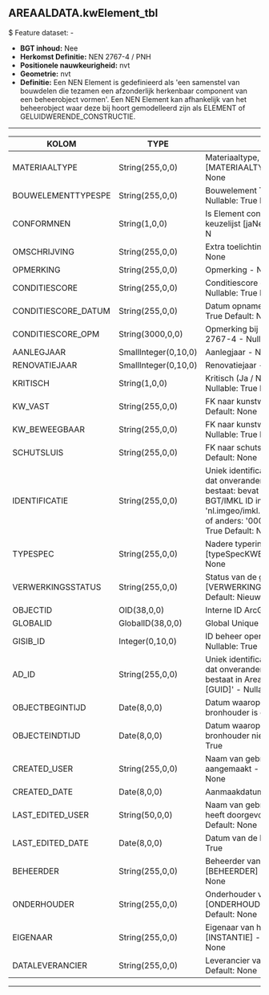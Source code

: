 ﻿## AREAALDATA.kwElement_tbl

$ Feature dataset: -

* __BGT inhoud:__ Nee
* __Herkomst Definitie:__ NEN 2767-4 / PNH
* __Positionele nauwkeurigheid:__ nvt
* __Geometrie:__  nvt
* __Definitie:__ Een NEN Element is gedefinieerd als 'een samenstel van bouwdelen die tezamen een afzonderlijk herkenbaar 
component van een beheerobject vormen'. Een NEN Element kan afhankelijk van het beheerobject waar deze bij hoort
gemodelleerd zijn als ELEMENT of GELUIDWERENDE_CONSTRUCTIE. 

***

|KOLOM                               |TYPE                |DEFINITIE|
|------                              |----                |-----    |
|MATERIAALTYPE                       |String(255,0,0)     |Materiaaltype, keuzelijst [MATERIAALTYPE] Nullable: True Default: None|
|BOUWELEMENTTYPESPE                  |String(255,0,0)     |Bouwelement Type Specificatie - Nullable: True Default: None|
|CONFORMNEN                          |String(1,0,0)       |Is Element conform NEN ja of nee: keuzelijst [jaNee] Nullable: True Default: N|
|OMSCHRIJVING                        |String(255,0,0)     |Extra toelichting - Nullable: True Default: None|
|OPMERKING                           |String(255,0,0)     |Opmerking - Nullable: True Default: None|
|CONDITIESCORE                       |String(255,0,0)     |Conditiescore conform NEN 2767-4 - Nullable: True Default: None|
|CONDITIESCORE_DATUM                 |String(255,0,0)     |Datum opname Conditiescore - Nullable: True Default: None|
|CONDITIESCORE_OPM                   |String(3000,0,0)    |Opmerking bij conditiescore conform NEN 2767-4 - Nullable: True Default: None|
|AANLEGJAAR                          |SmallInteger(0,10,0)|Aanlegjaar - Nullable: True|
|RENOVATIEJAAR                       |SmallInteger(0,10,0)|Renovatiejaar - Nullable: True|
|KRITISCH                            |String(1,0,0)       |Kritisch (Ja / Nee): keuzelijst [jaNee] Nullable: True Default: N|
|KW_VAST                             |String(255,0,0)     |FK naar kunstwerkVast_p - Nullable: True Default: None|
|KW_BEWEEGBAAR                       |String(255,0,0)     |FK naar kunstwerkBeweegbaar_p - Nullable: True Default: None|
|SCHUTSLUIS                          |String(255,0,0)     |FK naar schutsluis_p - Nullable: True Default: None|
|IDENTIFICATIE                       |String(255,0,0)      |Uniek identificatienummer voor het object dat onveranderlijk is zolang het object bestaat: bevat indien van toepassing BGT/IMKL ID in format 'nl.imgeo/imkl.bronhouderscode.LokaalID' of anders: '00000'.LokaalID - Nullable: True Default: None|
|TYPESPEC                            |String(255,0,0)     |Nadere typering van het object, keuzelijst [typeSpecKWE] - Nullable: True Default: None|
|VERWERKINGSSTATUS                   |String(255,0,0)    |Status van de gegevens, keuzelijst [VERWERKINGSSTATUS] - Nullable: False Default: Nieuw|
|OBJECTID                            |OID(38,0,0)        |Interne ID ArcGIS - Nullable: False|
|GLOBALID                            |GlobalID(38,0,0)   |Global Unique Identifier - Nullable: False|
|GISIB_ID                            |Integer(0,10,0)    |ID beheer openbare ruimte (GISIB) - Nullable: True|
|AD_ID                               |String(255,0,0)    |Uniek identificatienummer voor het object dat onveranderlijk is zolang het object bestaat in Areaaldata: in format 'AD.[GUID]' - Nullable: False Default: None|
|OBJECTBEGINTIJD                     |Date(8,0,0)        |Datum waarop het object bij de bronhouder is ontstaan - Nullable: True|
|OBJECTEINDTIJD                      |Date(8,0,0)        |Datum waarop het object bij de bronhouder niet meer geldig is - Nullable: True|
|CREATED_USER                        |String(255,0,0)    |Naam van gebruiker die de rij heeft aangemaakt - Nullable: True Default: None|
|CREATED_DATE                        |Date(8,0,0)        |Aanmaakdatum - Nullable: True|
|LAST_EDITED_USER                    |String(50,0,0)     |Naam van gebruiker die de laatste mutatie heeft doorgevoerd - Nullable: True Default: None|
|LAST_EDITED_DATE                    |Date(8,0,0)        |Datum van de laatste mutatie - Nullable: True|
|BEHEERDER                           |String(255,0,0)    |Beheerder van het object, keuzelijst [BEHEERDER] - Nullable: True Default: None|
|ONDERHOUDER                         |String(255,0,0)    |Onderhouder van het object, keuzelijst [ONDERHOUDER] - Nullable: True Default: None|
|EIGENAAR                            |String(255,0,0)    |Eigenaar van het object, keuzelijst [INSTANTIE] - Nullable: True Default: None| 
|DATALEVERANCIER                     |String(255,0,0)    |Leverancier van de data - Nullable: True Default: None|

***


